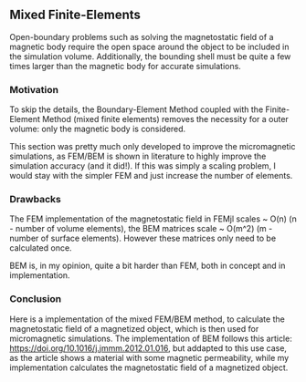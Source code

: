 ## Mixed Finite-Elements
Open-boundary problems such as solving the magnetostatic field of a magnetic body require the open space around the object to be included in the simulation volume. Additionally, the bounding shell must be quite a few times larger than the magnetic body for accurate simulations.

### Motivation
To skip the details, the Boundary-Element Method coupled with the Finite-Element Method (mixed finite elements) removes the necessity for a outer volume: only the magnetic body is considered.

This section was pretty much only developed to improve the micromagnetic simulations, as FEM/BEM is shown in literature to highly improve the simulation accuracy (and it did!). If this was simply a scaling problem, I would stay with the simpler FEM and just increase the number of elements.

### Drawbacks
The FEM implementation of the magnetostatic field in FEMjl scales ~ O(n) (n - number of volume elements), the BEM matrices scale ~ O(m^2) (m - number of surface elements). However these matrices only need to be calculated once.

BEM is, in my opinion, quite a bit harder than FEM, both in concept and in implementation.

### Conclusion
Here is a implementation of the mixed FEM/BEM method, to calculate the magnetostatic field of a magnetized object, which is then used for micromagnetic simulations. The implementation of BEM follows this article: https://doi.org/10.1016/j.jmmm.2012.01.016, but addapted to this use case, as the article shows a material with some magnetic permeability, while my implementation calculates the magnetostatic field of a magnetized object.
